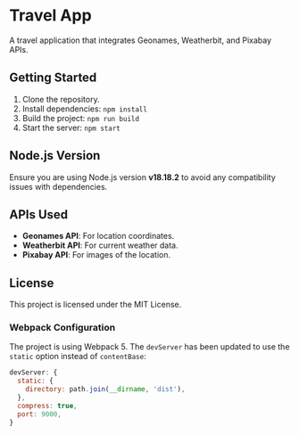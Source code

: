 # Travel App

A travel application that integrates Geonames, Weatherbit, and Pixabay APIs.

## Getting Started

1. Clone the repository.
2. Install dependencies: `npm install`
3. Build the project: `npm run build`
4. Start the server: `npm start`

## Node.js Version

Ensure you are using Node.js version **v18.18.2** to avoid any compatibility issues with dependencies.


## APIs Used

- **Geonames API**: For location coordinates.
- **Weatherbit API**: For current weather data.
- **Pixabay API**: For images of the location.

## License

This project is licensed under the MIT License.


### Webpack Configuration

The project is using Webpack 5. The `devServer` has been updated to use the `static` option instead of `contentBase`:

```js
devServer: {
  static: {
    directory: path.join(__dirname, 'dist'),
  },
  compress: true,
  port: 9000,
}